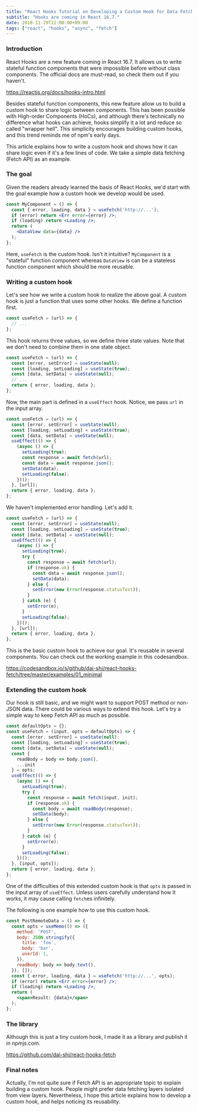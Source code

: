```yaml
---
title: "React Hooks Tutorial on Developing a Custom Hook for Data Fetching"
subtitle: "Hooks are coming in React 16.7."
date: 2018-11-29T12:00:00+09:00
tags: ["react", "hooks", "async", "fetch"]
---
```


### Introduction

React Hooks are a new feature coming in React 16.7. It allows us to write stateful function components that were impossible before without class components. The official docs are must-read, so check them out if you haven't.

https://reactjs.org/docs/hooks-intro.html

Besides stateful function components, this new feature allow us to build a custom hook to share logic between components. This has been possible with High-order Components (HoCs), and although there's technically no difference what hooks can achieve, hooks simplify it a lot and reduce so called "wrapper hell". This simplicity encourages building custom hooks, and this trend reminds me of npm's early days.

This article explains how to write a custom hook and shows how it can share logic even if it's a few lines of code. We take a simple data fetching (Fetch API) as an example.

### The goal
Given the readers already learned the basis of React Hooks, we'd start with the goal example how a custom hook we develop would be used.

```jsx
const MyComponent = () => {
  const { error, loading, data } = useFetch('http://...');
  if (error) return <Err error={error} />;
  if (loading) return <Loading />;
  return (
    <DataView data={data} />
  );
};
```

Here, `useFetch` is the custom hook. Isn't it intuitive? `MyComponent` is a "stateful" function component whereas `DataView` is can be a stateless function component which should be more reusable.

### Writing a custom hook

Let's see how we write a custom hook to realize the above goal. A custom hook is just a function that uses some other hooks. We define a function first.

```javascript
const useFetch = (url) => {
  // ...
};
```

This hook returns three values, so we define three state values. Note that we don't need to combine them in one state object.

```javascript
const useFetch = (url) => {
  const [error, setError] = useState(null);
  const [loading, setLoading] = useState(true);
  const [data, setData] = useState(null);
  // ...
  return { error, loading, data };
};
```

Now, the main part is defined in a `useEffect` hook. Notice, we pass `url` in the input array.

```javascript
const useFetch = (url) => {
  const [error, setError] = useState(null);
  const [loading, setLoading] = useState(true);
  const [data, setData] = useState(null);
  useEffect(() => {
    (async () => {
      setLoading(true);
      const response = await fetch(url);
      const data = await response.json();
      setData(data);
      setLoading(false);
    })();
  }, [url]);
  return { error, loading, data };
};
```

We haven't implemented error handling. Let's add it.

```javascript
const useFetch = (url) => {
  const [error, setError] = useState(null);
  const [loading, setLoading] = useState(true);
  const [data, setData] = useState(null);
  useEffect(() => {
    (async () => {
      setLoading(true);
      try {
        const response = await fetch(url);
        if (response.ok) {
          const data = await response.json();
          setData(data);
        } else {
          setError(new Error(response.statusText));
        }
      } catch (e) {
        setError(e);
      }
      setLoading(false);
    })();
  }, [url]);
  return { error, loading, data };
};
```

This is the basic custom hook to achieve our goal. It's reusable in several components. You can check out the working example in this codesandbox.

https://codesandbox.io/s/github/dai-shi/react-hooks-fetch/tree/master/examples/01_minimal

### Extending the custom hook

Our hook is still basic, and we might want to support POST method or non-JSON data. There could be various ways to extend this hook. Let's try a simple way to keep Fetch API as much as possible.

```javascript
const defaultOpts = {};
const useFetch = (input, opts = defaultOpts) => {
  const [error, setError] = useState(null);
  const [loading, setLoading] = useState(true);
  const [data, setData] = useState(null);
  const {
    readBody = body => body.json(),
    ...init
  } = opts;
  useEffect(() => {
    (async () => {
      setLoading(true);
      try {
        const response = await fetch(input, init);
        if (response.ok) {
          const body = await readBody(response);
          setData(body);
        } else {
          setError(new Error(response.statusText));
        }
      } catch (e) {
        setError(e);
      }
      setLoading(false);
    })();
  }, [input, opts]);
  return { error, loading, data };
};
```

One of the difficulties of this extended custom hook is that `opts` is passed in the input array of `useEffect`. Unless users carefully understand how it works, it may cause calling `fetch`es infinitely.

The following is one example how to use this custom hook.

```jsx
const PostRemoteData = () => {
  const opts = useMemo(() => ({
    method: 'POST',
    body: JSON.stringify({
      title: 'foo',
      body: 'bar',
      userId: 1,
    }),
    readBody: body => body.text(),
  }), []);
  const { error, loading, data } = useFetch('http://...', opts);
  if (error) return <Err error={error} />;
  if (loading) return <Loading />;
  return (
    <span>Result: {data}</span>
  );
};
```

### The library

Although this is just a tiny custom hook, I made it as a library and publish it in npmjs.com.

https://github.com/dai-shi/react-hooks-fetch

### Final notes

Actually, I'm not quite sure if Fetch API is an appropriate topic to explain building a custom hook. People might prefer data fetching layers isolated from view layers. Nevertheless, I hope this article explains how to develop a custom hook, and helps noticing its reusability.
